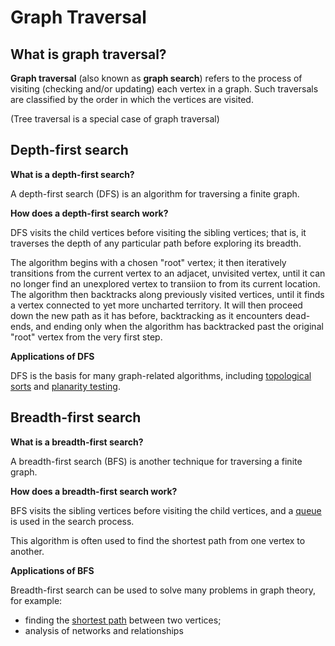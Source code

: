 # Graph Traversal

## What is graph traversal?

**Graph traversal** (also known as **graph search**) refers to the process of visiting (checking and/or updating) each vertex in a graph. Such traversals are classified by the order in which the vertices are visited.

(Tree traversal is a special case of graph traversal)

## Depth-first search

**What is a depth-first search?**

A depth-first search (DFS) is an algorithm for traversing a finite graph.

**How does a depth-first search work?**

DFS visits the child vertices before visiting the sibling vertices; that is, it traverses the depth of any particular path before exploring its breadth.

The algorithm begins with a chosen "root" vertex; it then iteratively transitions from the current vertex to an adjacet, unvisited vertex, until it can no longer find an unexplored vertex to transiion to from its current location. The algorithm then backtracks along previously visited vertices, until it finds a vertex connected to yet more uncharted territory. It will then proceed down the new path as it has before, backtracking as it encounters dead-ends, and ending only when the algorithm has backtracked past the original "root" vertex from the very first step.

**Applications of DFS**

DFS is the basis for many graph-related algorithms, including [topological sorts](https://en.wikipedia.org/wiki/Topological_sorting) and [planarity testing](https://en.wikipedia.org/wiki/Planarity_testing).

## Breadth-first search

**What is a breadth-first search?**

A breadth-first search (BFS) is another technique for traversing a finite graph.

**How does a breadth-first search work?**

BFS visits the sibling vertices before visiting the child vertices, and a [queue](<https://en.wikipedia.org/wiki/Queue_(abstract_data_type)>) is used in the search process.

This algorithm is often used to find the shortest path from one vertex to another.

**Applications of BFS**

Breadth-first search can be used to solve many problems in graph theory, for example:

- finding the [shortest path](https://en.wikipedia.org/wiki/Shortest_path) between two vertices;
- analysis of networks and relationships
